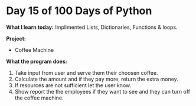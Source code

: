 # Day 15 of 100 Days of Python

**What I learn today:**
Implimented Lists, Dictionaries, Functions & loops.

**Project:**
* Coffee Machine

**What the program does:**
1. Take input from user and serve them their choosen coffee.
2. Calculate the amount and if they pay more, return the extra money.
3. If resources are not sufficient let the user know.
4. Show report the the employees if they want to see and they can turn off the coffee machine.